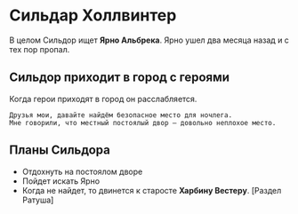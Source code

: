 # Сильдар Холлвинтер

В целом Сильдор ищет **Ярно Альбрека**. Ярно ушел два месяца назад и с тех пор пропал.

## Сильдор приходит в город с героями
Когда герои приходят в город он расслабляется.
```
Друзья мои, давайте найдём безопасное место для ночлега.
Мне говорили, что местный постоялый двор — довольно неплохое место.
```

## Планы Сильдора
* Отдохнуть на постоялом дворе
* Пойдет искать Ярно
* Когда не найдет, то двинется к старосте **Харбинy Вестерy**. [Раздел Ратуша]